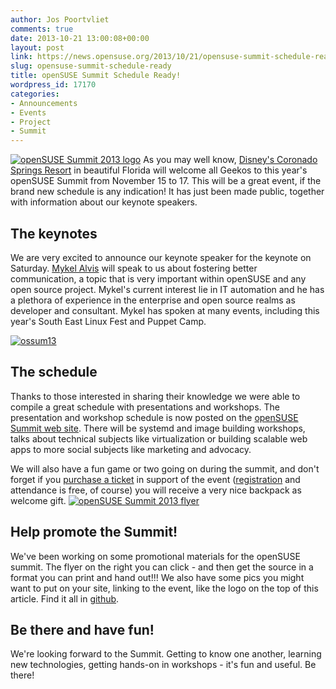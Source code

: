 ```yaml
---
author: Jos Poortvliet
comments: true
date: 2013-10-21 13:00:08+00:00
layout: post
link: https://news.opensuse.org/2013/10/21/opensuse-summit-schedule-ready/
slug: opensuse-summit-schedule-ready
title: openSUSE Summit Schedule Ready!
wordpress_id: 17170
categories:
- Announcements
- Events
- Project
- Summit
---
```


[![openSUSE Summit 2013 logo](//news.opensuse.org/wp-content/uploads/2013/09/LogoSunIdeaPeach.png)](//news.opensuse.org/wp-content/uploads/2013/09/LogoSunIdeaPeach.png)
As you may well know, [Disney's Coronado Springs Resort](//summit.opensuse.org/#location) in beautiful Florida will welcome all Geekos to this year's openSUSE Summit from November 15 to 17. This will be a great event, if the brand new schedule is any indication! It has just been made public, together with information about our keynote speakers.<!-- more -->



## The keynotes


We are very excited to announce our keynote speaker for the keynote on Saturday. [Mykel Alvis](https://plus.google.com/117207740852943355900/posts) will speak to us about fostering better communication, a topic that is very important within openSUSE and any open source project. Mykel's current interest lie in IT automation and he has a plethora of experience in the enterprise and open source realms as developer and consultant. Mykel has spoken at many events, including this year's South East Linux Fest and Puppet Camp.

[![ossum13](//news.opensuse.org/wp-content/uploads/2013/07/ossum13.png)](//summit.opensuse.org/)



## The schedule


Thanks to those interested in sharing their knowledge we were able to compile a great schedule with presentations and workshops. The presentation and workshop schedule is now posted on the [openSUSE Summit web site](//summit.opensuse.org/#program). There will be systemd and image building workshops, talks about technical subjects like virtualization or building scalable web apps to more social subjects like marketing and advocacy.

We will also have a fun game or two going on during the summit, and don't forget if you [purchase a ticket](https://buy.suse.com/store/suse/en_US/buy/productID.264835100) in support of the event ([registration](https://conference.opensuse.org/osem/conference/summit13/register) and attendance is free, of course) you will receive a very nice backpack as welcome gift.
[![openSUSE Summit 2013 flyer](//news.opensuse.org/wp-content/uploads/2013/10/FlyerBig.png)](https://github.com/openSUSE/artwork/tree/master/Marketing%20Materials/Events/openSUSE%20Summit/Summit%202013/Flyers)


## Help promote the Summit!


We've been working on some promotional materials for the openSUSE summit. The flyer on the right you can click - and then get the source in a format you can print and hand out!!! We also have some pics you might want to put on your site, linking to the event, like the logo on the top of this article. Find it all in [github](https://github.com/openSUSE/artwork/tree/master/Marketing%20Materials/Events/openSUSE%20Summit/Summit%202013).



## Be there and have fun!


We're looking forward to the Summit. Getting to know one another, learning new technologies, getting hands-on in workshops - it's fun and useful. Be there!
